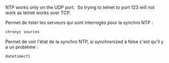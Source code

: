 NTP works only on the UDP port.  So trying to telnet to port 123 will not work as telnet works over TCP.

Permet de lister les serveurs qui sont interrogés pour la synchro NTP :
``` sh
chronyc sources
```

Permet de voir l'état de la synchro NTP, si synchronized à false c'est qu'il y a un problème :
``` sh
datetimectl
```